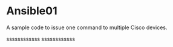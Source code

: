 # Ansible01

A sample code to issue one command to multiple Cisco devices.






ssssssssssss
ssssssssssss
